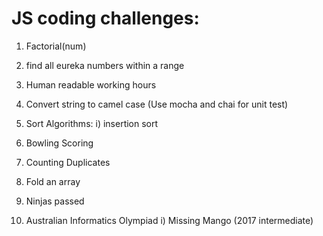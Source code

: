 JS coding challenges:
=====================


  1) Factorial(num) 
  
  2) find all eureka numbers within a range 
  
  3) Human readable working hours 
  
  4) Convert string to camel case (Use mocha and chai for unit test) 
  
  5) Sort Algorithms: i) insertion sort

  6) Bowling Scoring

  7) Counting Duplicates

  8) Fold an array

  9) Ninjas passed

  10) Australian Informatics Olympiad
      i) Missing Mango (2017 intermediate)